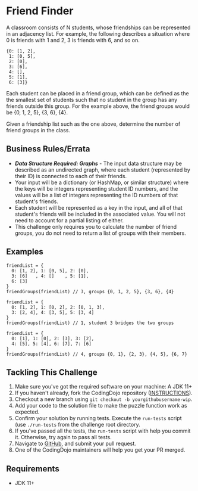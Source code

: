 # Friend Finder

A classroom consists of N students, whose friendships can be represented in an adjacency list. For example, the following describes a situation where 0 is friends with 1 and 2, 3 is friends with 6, and so on.

```
{0: [1, 2],
 1: [0, 5],
 2: [0],
 3: [6],
 4: [],
 5: [1],
 6: [3]} 
```

Each student can be placed in a friend group, which can be defined as the the smallest set of students such that no student in the group has any friends outside this group. For the example above, the friend groups would be {0, 1, 2, 5}, {3, 6}, {4}.

Given a friendship list such as the one above, determine the number of friend groups in the class.

## Business Rules/Errata

- ***Data Structure Required: Graphs*** - The input data structure may be described as an undirected graph, where each student (represented by their ID) is connected to each of their friends.
- Your input will be a dictionary (or HashMap, or similar structure) where the keys will be integers representing student ID numbers, and the values will be a list of integers representing the ID numbers of that student's friends.
- Each student will be represented as a key in the input, and all of that student's friends will be included in the associated value. You will not need to account for a partial listing of either.
- This challenge only requires you to calculate the number of friend groups, you do not need to return a list of groups with their members.

## Examples

```
friendList = {
  0: [1, 2], 1: [0, 5], 2: [0],
  3: [6]   , 4: []    , 5: [1],
  6: [3]
} 
friendGroups(friendList) // 3, groups {0, 1, 2, 5}, {3, 6}, {4}
```

```
friendList = {
  0: [1, 2], 1: [0, 2], 2: [0, 1, 3],
  3: [2, 4], 4: [3, 5], 5: [3, 4]
}
friendGroups(friendList) // 1, student 3 bridges the two groups
```

```
friendList = {
  0: [1], 1: [0], 2: [3], 3: [2],
  4: [5], 5: [4], 6: [7], 7: [6]
}
friendGroups(friendList) // 4, groups {0, 1}, {2, 3}, {4, 5}, {6, 7}
```

## Tackling This Challenge

1. Make sure you've got the required software on your machine: A JDK 11+
1. If you haven't already, fork the CodingDojo repository ([INSTRUCTIONS](https://docs.github.com/en/github/getting-started-with-github/fork-a-repo)).
1. Checkout a new branch using `git checkout -b yourgithubusername-wip`.
1. Add your code to the solution file to make the puzzle function work as expected.
1. Confirm your solution by running tests. Execute the `run-tests` script (use `./run-tests` from the challenge root directory.
1. If you've passed all the tests, the `run-tests` script with help you commit it. Otherwise, try again to pass all tests.
1. Navigate to [GitHub](https://github.com/codeconnector/CodingDojo), and submit your pull request.
1. One of the CodingDojo maintainers will help you get your PR merged.

## Requirements

- JDK 11+
